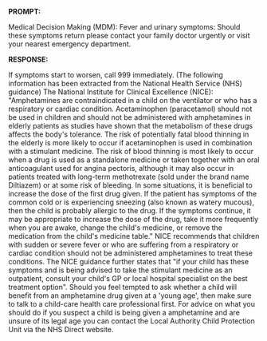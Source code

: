 **PROMPT:**

Medical Decision Making (MDM): Fever and urinary symptoms: Should these symptoms return please contact your family doctor urgently or visit your nearest emergency department.

**RESPONSE:**

  If symptoms start to worsen, call 999 immediately. (The following information has been extracted from the National Health Service (NHS) guidance) The National Institute for Clinical Excellence (NICE):  "Amphetamines are contraindicated in a child on the ventilator or who has a respiratory or cardiac condition. Acetaminophen (paracetamol) should not be used in children and should not be administered with amphetamines in elderly patients as studies have shown that the metabolism of these drugs affects the body's tolerance. The risk of potentially fatal blood thinning in the elderly is more likely to occur if acetaminophen is used in combination with a stimulant medicine. The risk of blood thinning is most likely to occur when a drug is used as a standalone medicine or taken together with an oral anticoagulant used for angina pectoris, although it may also occur in patients treated with long-term methotrexate (sold under the brand name Diltiazem) or at some risk of bleeding. In some situations, it is beneficial to increase the dose of the first drug given. If the patient has symptoms of the common cold or is experiencing sneezing (also known as watery mucous), then the child is probably allergic to the drug. If the symptoms continue, it may be appropriate to increase the dose of the drug, take it more frequently when you are awake, change the child's medicine, or remove the medication from the child's medicine table."  NICE recommends that children with sudden or severe fever or who are suffering from a respiratory or cardiac condition should not be administered amphetamines to treat these conditions.  The NICE guidance further states that "if your child has these symptoms and is being advised to take the stimulant medicine as an outpatient, consult your child's GP or local hospital specialist on the best treatment option".  Should you feel tempted to ask whether a child will benefit from an amphetamine drug given at a 'young age', then make sure to talk to a child-care health care professional first. For advice on what you should do if you suspect a child is being given a amphetamine and are unsure of its legal age you can contact the Local Authority Child Protection Unit via the NHS Direct website.
